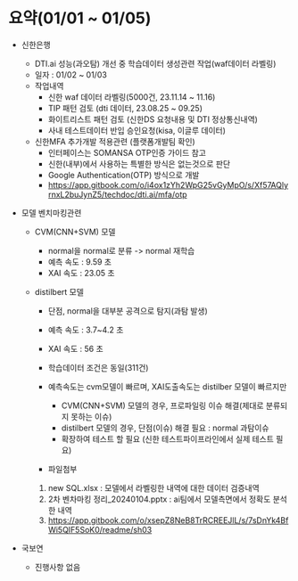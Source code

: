 # 요약(01/01 ~ 01/05)

    
* 신한은행
    * DTI.ai 성능(과오탐) 개선 중 학습데이터 생성관련 작업(waf데이터 라벨링)
    * 일자 : 01/02 ~ 01/03
    * 작업내역
        * 신한 waf 데이터 라벨링(5000건, 23.11.14 ~ 11.16)
        * TIP 패턴 검토 (dti 데이터, 23.08.25 ~ 09.25) 
        * 화이트리스트 패턴 검토 (신한DS 요청내용 및 DTI 정상통신내역)
        * 사내 테스트데이터 반입 승인요청(kisa, 이글루 데이터)
    * 신한MFA 추가개발 적용관련 (플랫폼개발팀 확인)
        * 인터페이스는 SOMANSA OTP인증 가이드 참고
        * 신한(내부)에서 사용하는 특별한 방식은 없는것으로 판단
        * Google Authentication(OTP) 방식으로 개발
        * https://app.gitbook.com/o/i4ox1zYh2WpG25vGyMpO/s/Xf57AQlyrnxL2buJynZ5/techdoc/dti.ai/mfa/otp

    
* 모델 벤치마킹관련
    *  CVM(CNN+SVM) 모델
        * normal을 normal로 분류 -> normal 재학습
        * 예측 속도 : 9.59 초
        * XAI 속도 : 23.05 초

    * distilbert 모델
        * 단점, normal을 대부분 공격으로 탐지(과탐 발생)                
        * 예측 속도 : 3.7~4.2 초
        * XAI 속도 : 56 초      

        * 학습데이터 조건은 동일(311건)
        * 예측속도는 cvm모델이 빠르며, XAI도출속도는 distilber 모델이 빠르지만    
          - CVM(CNN+SVM) 모델의 경우, 프로파일링 이슈 해결(제대로 분류되지 못하는 이슈)    
          - distilbert 모델의 경우, 단점(이슈) 해결 필요 : normal 과탐이슈     
          - 확장하여 테스트 할 필요 (신한 테스트파이프라인에서 실제 테스트 필요)    

        * 파일첨부    
        1. new SQL.xlsx : 모델에서 라벨링한 내역에 대한 데이터 검증내역    
        2. 2차 벤차마킹 정리_20240104.pptx : ai팀에서 모델측면에서 정확도 분석한 내역    
        3. https://app.gitbook.com/o/xsepZ8NeB8TrRCREEJlL/s/7sDnYk4BfWi5QIF5SoK0/readme/sh03    

    
* 국보연
    * 진행사항 없음 

